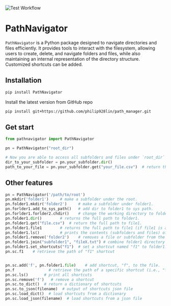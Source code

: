 ![Test Workflow](https://github.com/yourusername/your-repo-name/actions/workflows/python-app.yml/badge.svg)

# PathNavigator

`PathNavigator` is a Python package designed to navigate directories and files efficiently. It provides tools to interact with the filesystem, allowing users to create, delete, and navigate folders and files, while also maintaining an internal representation of the directory structure. Customized shortcuts can be added.


## Installation

```bash
pip install PathNavigator
```

Install the latest version from GitHub repo
```bash
pip install git+https://github.com/philip928lin/path_manager.git
```

## Get start

```python
from pathnavigator import PathNavigator

pn = PathNavigator("root_dir")

# Now you are able to access all subfolders and files under `root_dir`
dir_to_your_subfolder = pn.your_subfolder.dir()
path_to_your_file = pn.your_subfolder.get("your_file.csv")  # return the full path to your_file.csv.
```

## Other features
```python
pn = PathNavigator('/path/to/root')
pn.mkdir('folder1')     # make a subfolder under the root.
pn.folder1.mkdir('folder2')     # make a subfolder under folder1.
pn.forlder1.add_to_sys_path()   # add dir to folder1 to sys path.
pn.forlder1.forlder2.chdir()    # change the working directory to folder2.
pn.folder1.dir()        # returns the full path to folder1.
pn.folder1.get("file.csv")  # return the full path to file1.
pn.folder1.file1        # returns the full path to file1 (if file1 is a valid attribute name).
pn.folder1.ls()         # prints the contents (subfolders and files) of folder1.
pn.folder1.remove('folder2')    # removes a file or subfolder from the folder and deletes it from the filesystem.
pn.folder1.join("subfolder1", "fileX.txt") # combine folder1 directory with "subfolder1/fileX.txt" and return it.
pn.folder1.set_shortcuts("f1")  # set a shortcut named "f1" to folder1.
pn.sc.f1    # retrieve the path of "f1" shortcut


pn.sc.add('f', pn.folder1.file)    # add shortcut, "f", to the file.
pn.f               # retrieve the path of a specific shortcut (i.e., "f")
pn.sc.ls()       # print all shortcuts
pn.sc.remove('f')   # remove a shortcut
pn.sc.to_dict()  # return a dictionary of shortcuts
pn.sc.to_json(filename)  # output of shortcuts json file
pn.sc.load_dict()  # load shortcuts from a dictionary
pn.sc.load_json(filename)  # load shortcuts from a json file
```
